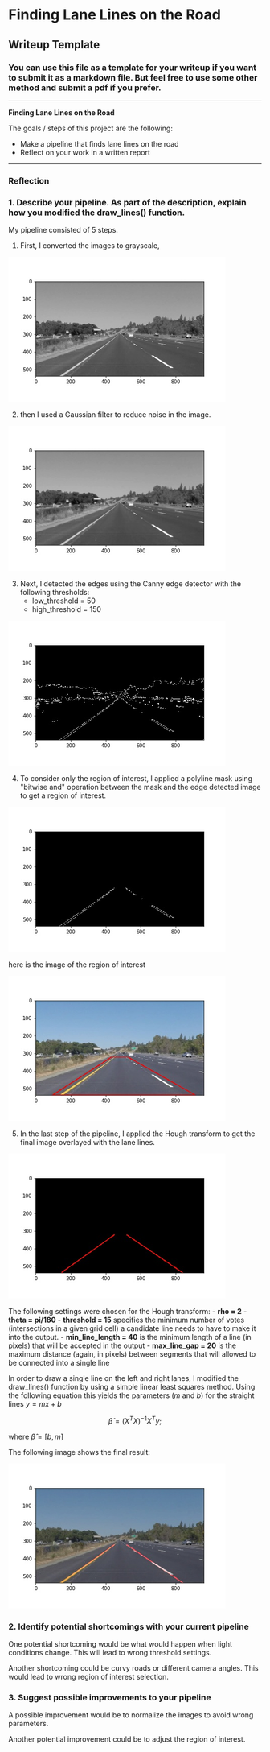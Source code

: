 # **Finding Lane Lines on the Road** 

## Writeup Template

### You can use this file as a template for your writeup if you want to submit it as a markdown file. But feel free to use some other method and submit a pdf if you prefer.

---

**Finding Lane Lines on the Road**

The goals / steps of this project are the following:
* Make a pipeline that finds lane lines on the road
* Reflect on your work in a written report


[//]: # (Image References)

[result]: ./test_images_output/result.jpg "Result"
[gray]: ./test_images_output/gray.jpg "Grayscale"
[gauss]: ./test_images_output/gauss.jpg "Gaussian filter"
[canny]: ./test_images_output/canny.jpg "Canny Edge Detector"
[mask]: ./test_images_output/mask.jpg "Masked image"
[roi]: ./test_images_output/roi.jpg "Region of Interest"
[hough]: ./test_images_output/hough.jpg "Hough Transform"

---

### Reflection

### 1. Describe your pipeline. As part of the description, explain how you modified the draw_lines() function.

My pipeline consisted of 5 steps. 
 1. First, I converted the images to grayscale,
 
 ![gray][gray]
 
 2. then I used a Gaussian filter to reduce noise in the image. 
 
 ![gauss][gauss]
 
 3. Next, I detected the edges using the Canny edge detector with the following thresholds:
     - low_threshold = 50
     - high_threshold = 150
 
 ![canny][canny]
 
 4. To consider only the region of interest, I applied a polyline mask using "bitwise and" operation between the mask and the edge detected image to get a region of interest.
 
 ![mask][mask]
 
 here is the image of the region of interest
 
 ![roi][roi]
 
 5. In the last step of the pipeline, I applied the Hough transform to get the final image overlayed with the lane lines.
 
 ![hough][hough]
 
 The following settings were chosen for the Hough transform:
    - **rho = 2**
    - **theta = pi/180**
    - **threshold = 15** specifies the minimum number of votes (intersections in a given grid cell) a candidate line needs to have to make it into the output.
    - **min_line_length = 40** is the minimum length of a line (in pixels) that will be accepted in the output
    - **max_line_gap = 20** is the maximum distance (again, in pixels) between segments that will allowed to be connected into a single line

In order to draw a single line on the left and right lanes, I modified the draw_lines() function by using a simple linear least squares method. Using the following equation this yields the parameters ($m$ and $b$) for the straight lines $y = mx + b$ 

$$
\hat{\beta} = (X^{T} X)^{-1} X^{T} y;
$$

where $\hat{\beta} = [b, m]$


The following image shows the final result:

![result][result]


### 2. Identify potential shortcomings with your current pipeline


One potential shortcoming would be what would happen when light conditions change. This will lead to wrong threshold settings.

Another shortcoming could be curvy roads or different camera angles. This would lead to wrong region of interest selection.


### 3. Suggest possible improvements to your pipeline

A possible improvement would be to normalize the images to avoid wrong parameters.

Another potential improvement could be to adjust the region of interest.